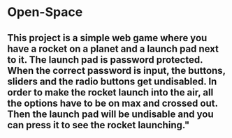 # Open-Space
## This project is a simple web game where you have a rocket on a planet and a launch pad next to it. The launch pad is password protected. When the correct password is input, the buttons, sliders and the radio buttons get undisabled. In order to make the rocket launch into the air, all the options have to be on max and crossed out. Then the launch pad will be undisable and you can press it to see the rocket launching."
